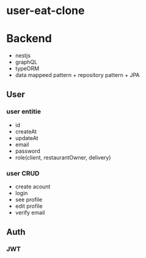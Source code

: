 # user-eat-clone

# Backend

- nestjs
- graphQL
- typeORM
- data mappeed pattern + repository pattern + JPA

## User

### user entitie

- id
- createAt
- updateAt
- email
- password
- role(client, restaurantOwner, delivery)

### user CRUD

- create acount
- login
- see profile
- edit profile
- verify email

## Auth

### JWT
